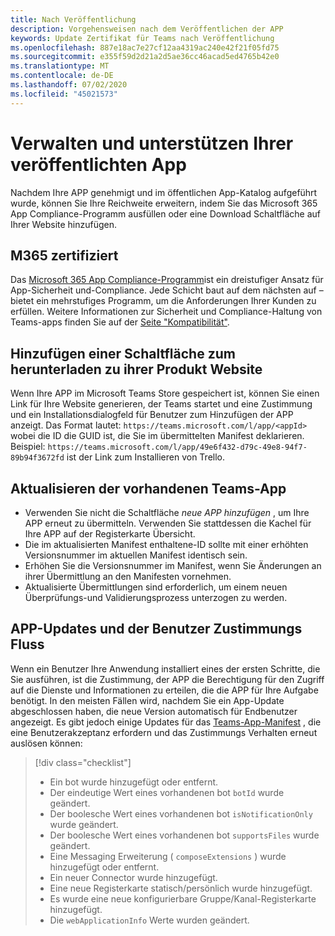 ```yaml
---
title: Nach Veröffentlichung
description: Vorgehensweisen nach dem Veröffentlichen der APP
keywords: Update Zertifikat für Teams nach Veröffentlichung
ms.openlocfilehash: 887e18ac7e27cf12aa4319ac240e42f21f05fd75
ms.sourcegitcommit: e355f59d2d21a2d5ae36cc46acad5ed4765b42e0
ms.translationtype: MT
ms.contentlocale: de-DE
ms.lasthandoff: 07/02/2020
ms.locfileid: "45021573"
---
```

# <a name="maintain-and-support-your-published-app"></a>Verwalten und unterstützen Ihrer veröffentlichten App 

Nachdem Ihre APP genehmigt und im öffentlichen App-Katalog aufgeführt wurde, können Sie Ihre Reichweite erweitern, indem Sie das Microsoft 365 App Compliance-Programm ausfüllen oder eine Download Schaltfläche auf Ihrer Website hinzufügen.

## <a name="m365-certified"></a>M365 zertifiziert

Das [Microsoft 365 App Compliance-Programm](./application-certification.md)ist ein dreistufiger Ansatz für App-Sicherheit und-Compliance. Jede Schicht baut auf dem nächsten auf – bietet ein mehrstufiges Programm, um die Anforderungen Ihrer Kunden zu erfüllen. Weitere Informationen zur Sicherheit und Compliance-Haltung von Teams-apps finden Sie auf der [Seite "Kompatibilität"](https://docs.microsoft.com/microsoft-365-app-certification/teams/teams-apps).

## <a name="add-a-download-button-to-your-product-site"></a>Hinzufügen einer Schaltfläche zum herunterladen zu ihrer Produkt Website

Wenn Ihre APP im Microsoft Teams Store gespeichert ist, können Sie einen Link für Ihre Website generieren, der Teams startet und eine Zustimmung und ein Installationsdialogfeld für Benutzer zum Hinzufügen der APP anzeigt.
Das Format lautet: `https://teams.microsoft.com/l/app/<appId>` wobei die ID die GUID ist, die Sie im übermittelten Manifest deklarieren.
Beispiel: `https://teams.microsoft.com/l/app/49e6f432-d79c-49e8-94f7-89b94f3672fd` ist der Link zum Installieren von Trello.

## <a name="updating-your-existing-teams-app"></a>Aktualisieren der vorhandenen Teams-App

* Verwenden Sie nicht die Schaltfläche *neue APP hinzufügen* , um Ihre APP erneut zu übermitteln. Verwenden Sie stattdessen die Kachel für Ihre APP auf der Registerkarte Übersicht.
* Die im aktualisierten Manifest enthaltene-ID sollte mit einer erhöhten Versionsnummer im aktuellen Manifest identisch sein.
* Erhöhen Sie die Versionsnummer im Manifest, wenn Sie Änderungen an ihrer Übermittlung an den Manifesten vornehmen.
* Aktualisierte Übermittlungen sind erforderlich, um einem neuen Überprüfungs-und Validierungsprozess unterzogen zu werden.

## <a name="app-updates-and-the-user-consent-flow"></a>APP-Updates und der Benutzer Zustimmungs Fluss

Wenn ein Benutzer Ihre Anwendung installiert eines der ersten Schritte, die Sie ausführen, ist die Zustimmung, der APP die Berechtigung für den Zugriff auf die Dienste und Informationen zu erteilen, die die APP für Ihre Aufgabe benötigt. In den meisten Fällen wird, nachdem Sie ein App-Update abgeschlossen haben, die neue Version automatisch für Endbenutzer angezeigt. Es gibt jedoch einige Updates für das [Teams-App-Manifest](../../../../resources/schema/manifest-schema.md) , die eine Benutzerakzeptanz erfordern und das Zustimmungs Verhalten erneut auslösen können:

 >[!div class="checklist"]
>
> * Ein bot wurde hinzugefügt oder entfernt.
> * Der eindeutige Wert eines vorhandenen bot `botId` wurde geändert.
> * Der boolesche Wert eines vorhandenen bot `isNotificationOnly` wurde geändert.
> * Der boolesche Wert eines vorhandenen bot `supportsFiles` wurde geändert.
> * Eine Messaging Erweiterung ( `composeExtensions` ) wurde hinzugefügt oder entfernt.
> * Ein neuer Connector wurde hinzugefügt.
> * Eine neue Registerkarte statisch/persönlich wurde hinzugefügt.
> * Es wurde eine neue konfigurierbare Gruppe/Kanal-Registerkarte hinzugefügt.
> * Die `webApplicationInfo` Werte wurden geändert.
>
